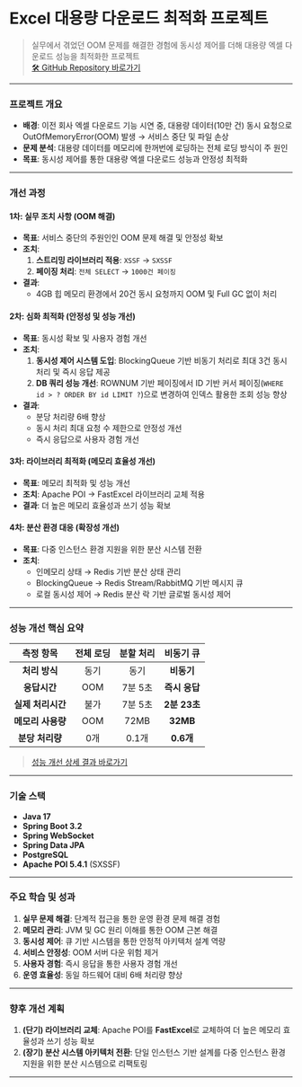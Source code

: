 # **Excel 대용량 다운로드 최적화 프로젝트**

> 실무에서 겪었던 OOM 문제를 해결한 경험에 동시성 제어를 더해 대용량 엑셀 다운로드 성능을 최적화한 프로젝트  
> [🛠️ GitHub Repository 바로가기](https://github.com/ji1007k/sb-excel-optimizer)

---

### **프로젝트 개요**
* **배경**: 이전 회사 엑셀 다운로드 기능 시연 중, 대용량 데이터(10만 건) 동시 요청으로 OutOfMemoryError(OOM) 발생 → 서비스 중단 및 파일 손상
* **문제 분석**: 대용량 데이터를 메모리에 한꺼번에 로딩하는 전체 로딩 방식이 주 원인
* **목표**: 동시성 제어를 통한 대용량 엑셀 다운로드 성능과 안정성 최적화

---

### **개선 과정**

#### **1차: 실무 조치 사항 (OOM 해결)**
* **목표**: 서비스 중단의 주원인인 OOM 문제 해결 및 안정성 확보
* **조치**:
    1. **스트리밍 라이브러리 적용**: `XSSF` → `SXSSF`
    2. **페이징 처리**: `전체 SELECT` → `1000건 페이징`
* **결과**:
    * 4GB 힙 메모리 환경에서 20건 동시 요청까지 OOM 및 Full GC 없이 처리

#### **2차: 심화 최적화 (안정성 및 성능 개선)**
* **목표**: 동시성 확보 및 사용자 경험 개선
* **조치**:
    1. **동시성 제어 시스템 도입**: BlockingQueue 기반 비동기 처리로 최대 3건 동시 처리 및 즉시 응답 제공
    2. **DB 쿼리 성능 개선**: ROWNUM 기반 페이징에서 ID 기반 커서 페이징(`WHERE id > ? ORDER BY id LIMIT ?`)으로 변경하여 인덱스 활용한 조회 성능 향상
* **결과**:
    * 분당 처리량 6배 향상
    * 동시 처리 최대 요청 수 제한으로 안정성 개선
    * 즉시 응답으로 사용자 경험 개선

#### **3차: 라이브러리 최적화 (메모리 효율성 개선)**
* **목표**: 메모리 최적화 및 성능 개선
* **조치**: Apache POI → FastExcel 라이브러리 교체 적용
* **결과**: 더 높은 메모리 효율성과 쓰기 성능 확보

#### **4차: 분산 환경 대응 (확장성 개선)**
* **목표**: 다중 인스턴스 환경 지원을 위한 분산 시스템 전환
* **조치**:
    - 인메모리 상태 → Redis 기반 분산 상태 관리
    - BlockingQueue → Redis Stream/RabbitMQ 기반 메시지 큐
    - 로컬 동시성 제어 → Redis 분산 락 기반 글로벌 동시성 제어

---

### **성능 개선 핵심 요약**

|    측정 항목    | **전체 로딩** | **분할 처리** | **비동기 큐**  |
|:-----------:|:---------:|:---------:|:----------:|
|  **처리 방식**  |    동기     |    동기     |   **비동기**   |
|  **응답시간**   |    OOM    |   7분 5초   | **즉시 응답**  |
| **실제 처리시간** |    불가     |   7분 5초   | **2분 23초** |
| **메모리 사용량** |    OOM    |   72MB    |  **32MB**  |
| **분당 처리량**  |    0개     |   0.1개    |  **0.6개**  |

> [성능 개선 상세 결과 바로가기](./docs/performance-test-results.md)

---

### **기술 스택**
* **Java 17**
* **Spring Boot 3.2**
* **Spring WebSocket**
* **Spring Data JPA**
* **PostgreSQL**
* **Apache POI 5.4.1** (SXSSF)

---

### **주요 학습 및 성과**
1. **실무 문제 해결**: 단계적 접근을 통한 운영 환경 문제 해결 경험
2. **메모리 관리**: JVM 및 GC 원리 이해를 통한 OOM 근본 해결
3. **동시성 제어**: 큐 기반 시스템을 통한 안정적 아키텍처 설계 역량
4. **서비스 안정성**: OOM 서버 다운 위험 제거
5. **사용자 경험**: 즉시 응답을 통한 사용자 경험 개선
6. **운영 효율성**: 동일 하드웨어 대비 6배 처리량 향상

---

### **향후 개선 계획**
1. **(단기) 라이브러리 교체**: Apache POI를 **FastExcel**로 교체하여 더 높은 메모리 효율성과 쓰기 성능 확보
2. **(장기) 분산 시스템 아키텍처 전환**: 단일 인스턴스 기반 설계를 다중 인스턴스 환경 지원을 위한 분산 시스템으로 리팩토링


---